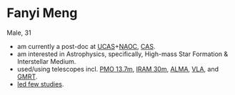 # Fanyi Meng

Male, 31

- am currently a post-doc at [UCAS](https://english.ucas.ac.cn)+[NAOC](http://english.nao.cas.cn), [CAS](https://english.cas.cn).
- am interested in Astrophysics, specifically, High-mass Star Formation & Interstellar Medium.
- used/using telescopes incl. [PMO 13.7m](http://www.dlh.pmo.cas.cn), [IRAM 30m](https://www.iram-institute.org/EN/30-meter-telescope.php), [ALMA](https://www.almaobservatory.org/en/home/), [VLA](https://public.nrao.edu/telescopes/vla/), and [GMRT](http://www.gmrt.ncra.tifr.res.in).
- [led few studies](https://ui.adsabs.harvard.edu/search/filter_database_fq_database=AND&filter_database_fq_database=database%3A%22astronomy%22&fq=%7B!type%3Daqp%20v%3D%24fq_database%7D&fq_database=(database%3A%22astronomy%22)&p_=0&q=%20%20author%3A%22%5EMeng%2C%20Fanyi%22&sort=date%20desc%2C%20bibcode%20desc).
